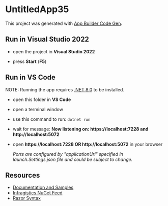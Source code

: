 # UntitledApp35

This project was generated with [App Builder Code Gen](https://www.infragistics.com/products/appbuilder).


## Run in Visual Studio 2022

- open the project in **Visual Studio 2022**

- press **Start** (**F5**)


## Run in VS Code

NOTE: Running the app requires [.NET 8.0](https://dotnet.microsoft.com/en-us/download) to be installed.

- open this folder in **VS Code**

- open a terminal window

- use this command to run:
```dotnet run```

- wait for message:
**Now listening on: https://localhost:7228 and http://localhost:5072**

- open **https://localhost:7228 OR http://localhost:5072** in your browser

  _Ports are configured by "applicationUrl" specified in launch.Settings.json file and could be subject to change._


## Resources

- [Documentation and Samples](https://www.infragistics.com/products/ignite-ui-blazor/blazor/components/general-getting-started-blazor-client)
- [Infragistics NuGet Feed](https://www.infragistics.com/products/ignite-ui-blazor/blazor/components/general-nuget-feed)
- [Razor Syntax](https://docs.microsoft.com/en-us/aspnet/core/blazor/components/?view=aspnetcore-6.0#razor-syntax)
